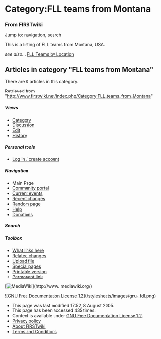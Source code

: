 # Category:FLL teams from Montana

### From FIRSTwiki

Jump to: navigation, search

This is a listing of FLL teams from Montana, USA.

_see also..._ [FLL Teams by Location](/index.php/FLL_Teams_by_Location "FLL
Teams by Location" )

  

## Articles in category "FLL teams from Montana"

There are 0 articles in this category.

Retrieved from
"<http://www.firstwiki.net/index.php/Category:FLL_teams_from_Montana>"

##### Views

  * [Category](/index.php/Category:FLL_teams_from_Montana)
  * [Discussion](/index.php?title=Category_talk:FLL_teams_from_Montana&action=edit)
  * [Edit](/index.php?title=Category:FLL_teams_from_Montana&action=edit)
  * [History](/index.php?title=Category:FLL_teams_from_Montana&action=history)

##### Personal tools

  * [Log in / create account](/index.php?title=Special:Userlogin&returnto=Category:FLL_teams_from_Montana)

[](/index.php/Main_Page "Main Page" )

##### Navigation

  * [Main Page](/index.php/Main_Page)
  * [Community portal](/index.php/FIRSTwiki:Community_portal)
  * [Current events](/index.php/Current_events)
  * [Recent changes](/index.php/Special:Recentchanges)
  * [Random page](/index.php/Special:Random)
  * [Help](/index.php/Help:Contents)
  * [Donations](/index.php/FIRSTwiki:Site_support)

##### Search



##### Toolbox

  * [What links here](/index.php/Special:Whatlinkshere/Category:FLL_teams_from_Montana)
  * [Related changes](/index.php/Special:Recentchangeslinked/Category:FLL_teams_from_Montana)
  * [Upload file](/index.php/Special:Upload)
  * [Special pages](/index.php/Special:Specialpages)
  * [Printable version](/index.php?title=Category:FLL_teams_from_Montana&printable=yes)
  * [Permanent link](/index.php?title=Category:FLL_teams_from_Montana&oldid=40616)

[![MediaWiki](/skins/common/images/poweredby_mediawiki_88x31.png)](http://www.
mediawiki.org/)

[![GNU Free Documentation License 1.2](/stylesheets/images/gnu-
fdl.png)](http://www.gnu.org/copyleft/fdl.html)

  * This page was last modified 17:52, 8 August 2005.
  * This page has been accessed 435 times.
  * Content is available under [GNU Free Documentation License 1.2](http://www.gnu.org/copyleft/fdl.html "http://www.gnu.org/copyleft/fdl.html" ).
  * [Privacy policy](/index.php/FIRSTwiki:Privacy_policy "FIRSTwiki:Privacy policy" )
  * [About FIRSTwiki](/index.php/FIRSTwiki:About "FIRSTwiki:About" )
  * [Terms and Conditions](/index.php/FIRSTwiki:Terms_and_conditions "FIRSTwiki:Terms and conditions" )

